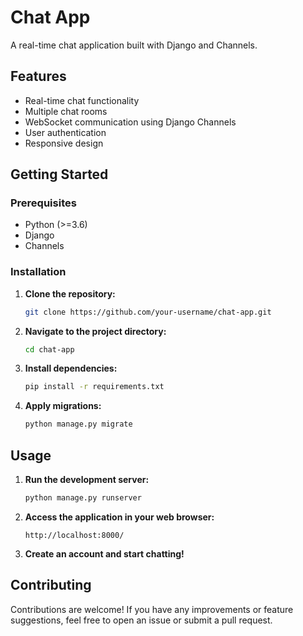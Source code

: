 # Chat App

A real-time chat application built with Django and Channels.

## Features

- Real-time chat functionality
- Multiple chat rooms
- WebSocket communication using Django Channels
- User authentication
- Responsive design

## Getting Started

### Prerequisites

- Python (>=3.6)
- Django
- Channels

### Installation

1. **Clone the repository:**

    ```bash
    git clone https://github.com/your-username/chat-app.git
    ```

2. **Navigate to the project directory:**

    ```bash
    cd chat-app
    ```

3. **Install dependencies:**

    ```bash
    pip install -r requirements.txt
    ```

4. **Apply migrations:**

    ```bash
    python manage.py migrate
    ```

## Usage

1. **Run the development server:**

    ```bash
    python manage.py runserver
    ```

2. **Access the application in your web browser:**

    ```url
    http://localhost:8000/
    ```

3. **Create an account and start chatting!**

## Contributing

Contributions are welcome! If you have any improvements or feature suggestions, feel free to open an issue or submit a pull request.



